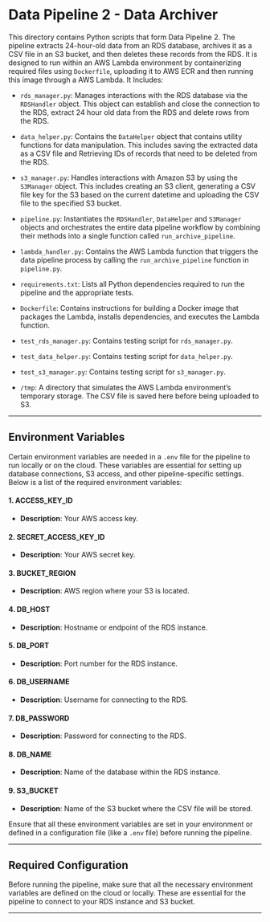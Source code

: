 # Data Pipeline 2 - Data Archiver

This directory contains Python scripts that form Data Pipeline 2. The pipeline extracts 24-hour-old data from an RDS database, archives it as a CSV file in an S3 bucket, and then deletes these records from the RDS. It is designed to run within an AWS Lambda environment by containerizing required files using `Dockerfile`, uploading it to AWS ECR and then running this image through a AWS Lambda. It Includes:

- `rds_manager.py`: Manages interactions with the RDS database via the `RDSHandler` object. This object can establish and close the connection to the RDS, extract 24 hour old data from the RDS and delete rows from the RDS.

- `data_helper.py`: Contains the `DataHelper` object that contains utility functions for data manipulation. This includes saving the extracted data as a CSV file and Retrieving IDs of records that need to be deleted from the RDS.

- `s3_manager.py`: Handles interactions with Amazon S3 by using the `S3Manager` object. This includes creating an S3 client, generating a CSV file key for the S3 based on the current datetime and uploading the CSV file to the specified S3 bucket.

- `pipeline.py`: Instantiates the `RDSHandler`, `DataHelper` and `S3Manager` objects and orchestrates the entire data pipeline workflow by combining their methods into a single function called `run_archive_pipeline`.

- `lambda_handler.py`: Contains the AWS Lambda function that triggers the data pipeline process by calling the `run_archive_pipeline` function in `pipeline.py`.

- `requirements.txt`: Lists all Python dependencies required to run the pipeline and the appropriate tests.

- `Dockerfile`: Contains instructions for building a Docker image that packages the Lambda, installs dependencies, and executes the Lambda function.

- `test_rds_manager.py`: Contains testing script for `rds_manager.py`.

- `test_data_helper.py`: Contains testing script for `data_helper.py`.

- `test_s3_manager.py`: Contains testing script for `s3_manager.py`.

- `/tmp`: A directory that simulates the AWS Lambda environment’s temporary storage. The CSV file is saved here before being uploaded to S3.
---


## **Environment Variables**

Certain environment variables are needed in a `.env` file for the pipeline to run locally or on the cloud. These variables are essential for setting up database connections, S3 access, and other pipeline-specific settings. Below is a list of the required environment variables:

#### **1. ACCESS_KEY_ID**
- **Description**: Your AWS access key.

#### **2. SECRET_ACCESS_KEY_ID**
- **Description**: Your AWS secret key.

#### **3. BUCKET_REGION**
- **Description**: AWS region where your S3 is located.

#### **4. DB_HOST**
- **Description**: Hostname or endpoint of the RDS instance.

#### **5. DB_PORT**
- **Description**: Port number for the RDS instance.

#### **6. DB_USERNAME**
- **Description**: Username for connecting to the RDS.

#### **7. DB_PASSWORD**
- **Description**: Password for connecting to the RDS.

#### **8. DB_NAME**
- **Description**: Name of the database within the RDS instance.

#### **9. S3_BUCKET**
- **Description**: Name of the S3 bucket where the CSV file will be stored.

Ensure that all these environment variables are set in your environment or defined in a configuration file (like a `.env` file) before running the pipeline.

---

## **Required Configuration**

Before running the pipeline, make sure that all the necessary environment variables are defined on the cloud or locally. These are essential for the pipeline to connect to your RDS instance and S3 bucket.

---
